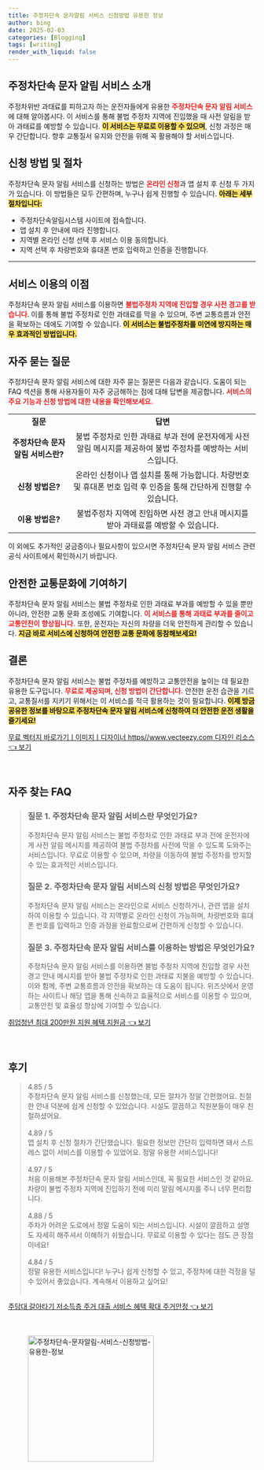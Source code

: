 ```yaml
---
title: 주정차단속 문자알림 서비스 신청방법 유용한 정보
author: bing
date: 2025-02-03
categories: [Blogging]
tags: [writing]
render_with_liquid: false
---
```



<h2 id='주정차단속 문자 알림 서비스 소개'>주정차단속 문자 알림 서비스 소개</h2>

<p>주정차위반 과태료를 피하고자 하는 운전자들에게 유용한 <b><span style="color: #ee2323;">주정차단속 문자 알림 서비스</span></b>에 대해 알아봅시다. 이 서비스를 통해 불법 주정차 지역에 진입했을 때 사전 알림을 받아 과태료를 예방할 수 있습니다. <b><span style="background-color: #ffe066;">이 서비스는 무료로 이용할 수 있으며</span></b>, 신청 과정은 매우 간단합니다. 향후 교통질서 유지와 안전을 위해 꼭 활용해야 할 서비스입니다.</p>

<h2 id='신청 방법 및 절차'>신청 방법 및 절차</h2>

<p>주정차단속 문자 알림 서비스를 신청하는 방법은 <b><span style="color: #ee2323;">온라인 신청</span></b>과 앱 설치 후 신청 두 가지가 있습니다. 이 방법들은 모두 간편하며, 누구나 쉽게 진행할 수 있습니다. <b><span style="background-color: #ffe066;">아래는 세부 절차입니다:</span></b></p>

<ul>
    <li>주정차단속알림시스템 사이트에 접속합니다.</li>
    <li>앱 설치 후 안내에 따라 진행합니다.</li>
    <li>지역별 온라인 신청 선택 후 서비스 이용 동의합니다.</li>
    <li>지역 선택 후 차량번호와 휴대폰 번호 입력하고 인증을 진행합니다.</li>
</ul>

<hr />

<h2 id='서비스 이용의 이점'>서비스 이용의 이점</h2>

<p>주정차단속 문자 알림 서비스를 이용하면 <b><span style="color: #ee2323;">불법주정차 지역에 진입할 경우 사전 경고를 받습니다</span></b>. 이를 통해 불법 주정차로 인한 과태료를 막을 수 있으며, 주변 교통흐름과 안전을 확보하는 데에도 기여할 수 있습니다. <b><span style="background-color: #ffe066;">이 서비스는 불법주정차를 미연에 방지하는 매우 효과적인 방법입니다.</span></b></p>

<h2 id='자주 묻는 질문'>자주 묻는 질문</h2>

<p>주정차단속 문자 알림 서비스에 대한 자주 묻는 질문은 다음과 같습니다. 도움이 되는 FAQ 섹션을 통해 사용자들이 자주 궁금해하는 점에 대해 답변을 제공합니다. <b><span style="color: #ee2323;">서비스의 주요 기능과 신청 방법에 대한 내용을 확인해보세요.</span></b></p>

<table>
    <tr>
        <td style="text-align: center; height: 17px;"><b>질문</b></td>
        <td style="text-align: center; height: 17px;"><b>답변</b></td>
    </tr>
    <tr>
        <td style="text-align: center; height: 17px;"><b>주정차단속 문자 알림 서비스란?</b></td>
        <td style="text-align: center; height: 17px;">불법 주정차로 인한 과태료 부과 전에 운전자에게 사전 알림 메시지를 제공하여 불법 주정차를 예방하는 서비스입니다.</td>
    </tr>
    <tr>
        <td style="text-align: center; height: 17px;"><b>신청 방법은?</b></td>
        <td style="text-align: center; height: 17px;">온라인 신청이나 앱 설치를 통해 가능합니다. 차량번호 및 휴대폰 번호 입력 후 인증을 통해 간단하게 진행할 수 있습니다.</td>
    </tr>
    <tr>
        <td style="text-align: center; height: 17px;"><b>이용 방법은?</b></td>
        <td style="text-align: center; height: 17px;">불법주정차 지역에 진입하면 사전 경고 안내 메시지를 받아 과태료를 예방할 수 있습니다.</td>
    </tr>
</table>

<p>이 외에도 추가적인 궁금증이나 필요사항이 있으시면 주정차단속 문자 알림 서비스 관련 공식 사이트에서 확인하시기 바랍니다.</p>

<h2 id='안전한 교통문화에 기여하기'>안전한 교통문화에 기여하기</h2>

<p>주정차단속 문자 알림 서비스는 불법 주정차로 인한 과태료 부과를 예방할 수 있을 뿐만 아니라, 안전한 교통 문화 조성에도 기여합니다. <b><span style="color: #ee2323;">이 서비스를 통해 과태료 부과를 줄이고 교통안전이 향상됩니다.</span></b> 또한, 운전자는 자신의 차량을 더욱 안전하게 관리할 수 있습니다. <b><span style="background-color: #ffe066;">지금 바로 서비스에 신청하여 안전한 교통 문화에 동참해보세요!</span></b></p>

<h2 id='결론'>결론</h2>

<p>주정차단속 문자 알림 서비스는 불법 주정차를 예방하고 교통안전을 높이는 데 필요한 유용한 도구입니다. <b><span style="color: #ee2323;">무료로 제공되며, 신청 방법이 간단합니다.</span></b> 안전한 운전 습관을 기르고, 교통질서를 지키기 위해서는 이 서비스를 적극 활용하는 것이 필요합니다. <b><span style="background-color: #ffe066;">이제 방금 공유한 정보를 바탕으로 주정차단속 문자 알림 서비스에 신청하여 더 안전한 운전 생활을 즐기세요!</span></b></p>


<p><a class="click-button" title="무료 벡터지 바로가기ㅣ이미지ㅣ디자이너 https//www.vecteezy.com 디자인 리소스" href="https://aptwhite.github.io/posts/%EB%AC%B4%EB%A3%8C-%EB%B2%A1%ED%84%B0%EC%A7%80-%EB%B0%94%EB%A1%9C%EA%B0%80%EA%B8%B0%E3%85%A3%EC%9D%B4%EB%AF%B8%EC%A7%80%E3%85%A3%EB%94%94%EC%9E%90%EC%9D%B4%EB%84%88-httpswww.vecteezy.com-%EB%94%94%EC%9E%90%EC%9D%B8-%EB%A6%AC%EC%86%8C%EC%8A%A4/" rel="dofollow">무료 벡터지 바로가기ㅣ이미지ㅣ디자이너 https//www.vecteezy.com 디자인 리소스 👈 보기</a></p><br>
<h2 id='자주_찾는_FAQ'>자주 찾는 FAQ</h2>
<div itemscope="" itemtype="https://schema.org/FAQPage"> 
<blockquote> 
<div itemscope="" itemprop="mainEntity" itemtype="https://schema.org/Question"> 
<h3 itemprop="name">질문 1. 주정차단속 문자 알림 서비스란 무엇인가요?</h3> 
<div itemscope="" itemprop="acceptedAnswer" itemtype="https://schema.org/Answer"> 
<span itemprop="text"> 
<p>주정차단속 문자 알림 서비스는 불법 주정차로 인한 과태료 부과 전에 운전자에게 사전 알림 메시지를 제공하여 불법 주정차를 사전에 막을 수 있도록 도와주는 서비스입니다. 무료로 이용할 수 있으며, 차량을 이동하여 불법 주정차를 방지할 수 있는 효과적인 서비스입니다.</p> 
</span> 
</div> 
</div> 

<div itemscope="" itemprop="mainEntity" itemtype="https://schema.org/Question"> 
<h3 itemprop="name">질문 2. 주정차단속 문자 알림 서비스의 신청 방법은 무엇인가요?</h3> 
<div itemscope="" itemprop="acceptedAnswer" itemtype="https://schema.org/Answer"> 
<span itemprop="text"> 
<p>주정차단속 문자 알림 서비스는 온라인으로 서비스 신청하거나, 관련 앱을 설치하여 이용할 수 있습니다. 각 지역별로 온라인 신청이 가능하며, 차량번호와 휴대폰 번호를 입력하고 인증 과정을 완료함으로써 간편하게 신청할 수 있습니다.</p> 
</span> 
</div> 
</div> 

<div itemscope="" itemprop="mainEntity" itemtype="https://schema.org/Question"> 
<h3 itemprop="name">질문 3. 주정차단속 문자 알림 서비스를 이용하는 방법은 무엇인가요?</h3> 
<div itemscope="" itemprop="acceptedAnswer" itemtype="https://schema.org/Answer"> 
<span itemprop="text"> 
<p>주정차단속 문자 알림 서비스를 이용하면 불법 주정차 지역에 진입할 경우 사전 경고 안내 메시지를 받아 불법 주정차로 인한 과태료 지불을 예방할 수 있습니다. 이와 함께, 주변 교통흐름과 안전을 확보하는 데 도움이 됩니다. 위즈샷에서 운영하는 사이트나 해당 앱을 통해 신속하고 효율적으로 서비스를 이용할 수 있으며, 교통안전 및 효율성 향상에 기여할 수 있습니다.</p> 
</span> 
</div> 
</div> 
</blockquote> 
</div>
<p><a class="click-button" title="취업청년 최대 200만원 지원 혜택 지원금" href="https://aptwhite.github.io/posts/%EC%B7%A8%EC%97%85%EC%B2%AD%EB%85%84-%EC%B5%9C%EB%8C%80-200%EB%A7%8C%EC%9B%90-%EC%A7%80%EC%9B%90-%ED%98%9C%ED%83%9D-%EC%A7%80%EC%9B%90%EA%B8%88/" rel="dofollow">취업청년 최대 200만원 지원 혜택 지원금 👈 보기</a></p><br>
<h2 id='후기'>후기</h2>
<div itemscope itemtype="https://schema.org/Product">
  <blockquote>
  <div itemprop="review" itemscope itemtype="https://schema.org/Review">
      <div itemprop="reviewRating" itemscope itemtype="https://schema.org/Rating"> <span itemprop="ratingValue">4.85</span> / <span itemprop="bestRating">5</span> </div>
      <span itemprop="reviewBody">주정차단속 문자 알림 서비스를 신청했는데, 모든 절차가 정말 간편했어요. 친절한 안내 덕분에 쉽게 신청할 수 있었습니다. 시설도 깔끔하고 직원분들이 매우 친절하셨어요.</span>
  </div>
  <br>
  <div itemprop="review" itemscope itemtype="https://schema.org/Review">
      <div itemprop="reviewRating" itemscope itemtype="https://schema.org/Rating"> <span itemprop="ratingValue">4.89</span> / <span itemprop="bestRating">5</span> </div>
      <span itemprop="reviewBody">앱 설치 후 신청 절차가 간단했습니다. 필요한 정보만 간단히 입력하면 돼서 스트레스 없이 서비스를 이용할 수 있었어요. 정말 유용한 서비스입니다!</span>
  </div>
  <br>
  <div itemprop="review" itemscope itemtype="https://schema.org/Review">
      <div itemprop="reviewRating" itemscope itemtype="https://schema.org/Rating"> <span itemprop="ratingValue">4.97</span> / <span itemprop="bestRating">5</span> </div>
      <span itemprop="reviewBody">처음 이용해본 주정차단속 문자 알림 서비스인데, 꼭 필요한 서비스인 것 같아요. 차량이 불법 주정차 지역에 진입하기 전에 미리 알림 메시지를 주니 너무 편리합니다.</span>
  </div>
  <br>
  <div itemprop="review" itemscope itemtype="https://schema.org/Review">
      <div itemprop="reviewRating" itemscope itemtype="https://schema.org/Rating"> <span itemprop="ratingValue">4.88</span> / <span itemprop="bestRating">5</span> </div>
      <span itemprop="reviewBody">주차가 어려운 도로에서 정말 도움이 되는 서비스입니다. 시설이 깔끔하고 설명도 자세히 해주셔서 이해하기 쉬웠습니다. 무료로 이용할 수 있다는 점도 큰 장점이네요!</span>
  </div>
  <br>
  <div itemprop="review" itemscope itemtype="https://schema.org/Review">
      <div itemprop="reviewRating" itemscope itemtype="https://schema.org/Rating"> <span itemprop="ratingValue">4.84</span> / <span itemprop="bestRating">5</span> </div>
      <span itemprop="reviewBody">정말 유용한 서비스입니다! 누구나 쉽게 신청할 수 있고, 주정차에 대한 걱정을 덜 수 있어서 좋았습니다. 계속해서 이용하고 싶어요!</span>
  </div>
  <br>
  </blockquote>
</div>
<p><a class="click-button" title="주담대 갈아타기 저소득층 주거 대출 서비스 혜택 확대 주거안정" href="https://aptwhite.github.io/posts/%EC%A3%BC%EB%8B%B4%EB%8C%80-%EA%B0%88%EC%95%84%ED%83%80%EA%B8%B0-%EC%A0%80%EC%86%8C%EB%93%9D%EC%B8%B5-%EC%A3%BC%EA%B1%B0-%EB%8C%80%EC%B6%9C-%EC%84%9C%EB%B9%84%EC%8A%A4-%ED%98%9C%ED%83%9D-%ED%99%95%EB%8C%80-%EC%A3%BC%EA%B1%B0%EC%95%88%EC%A0%95/" rel="dofollow">주담대 갈아타기 저소득층 주거 대출 서비스 혜택 확대 주거안정 👈 보기</a></p><br>
<figure class="image"><img src="https://aptwhite.github.io/assets/img/thumbnail/주정차단속-문자알림-서비스-신청방법-유용한-정보.webp" alt="주정차단속-문자알림-서비스-신청방법-유용한-정보" width="256" height="256"></figure>